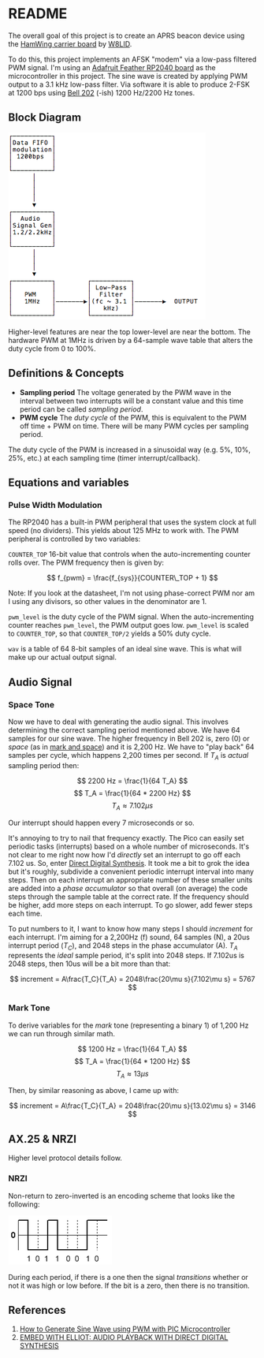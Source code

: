 README
===

The overall goal of this project is to create an APRS beacon device using the [HamWing carrier board](https://github.com/W8LID/HamWing) by [W8LID](https://twitter.com/w8lid).

To do this, this project implements an AFSK "modem" via a low-pass filtered PWM signal.
I'm using an [Adafruit Feather RP2040 board](https://learn.adafruit.com/adafruit-feather-rp2040-pico) as the microcontroller in this project.
The sine wave is created by applying PWM output to a 3.1 kHz low-pass filter.
Via software it is able to produce 2-FSK at 1200 bps using [Bell 202](https://en.wikipedia.org/wiki/Bell_202_modem) (-ish) 1200 Hz/2200 Hz tones.

Block Diagram
---

![block diagram](doc/block_diagram.png)

Higher-level features are near the top lower-level are near the bottom.
The hardware PWM at 1MHz is driven by a 64-sample wave table that alters the duty cycle from 0 to 100%.

Definitions & Concepts
---

- **Sampling period**
  The voltage generated by the PWM wave in the interval between two interrupts will be a constant value and this time period can be called _sampling period_.
- **PWM cycle**
  The _duty cycle_ of the PWM, this is equivalent to the PWM off time + PWM on time.
  There will be many PWM cycles per sampling period.

The duty cycle of the PWM is increased in a sinusoidal way (e.g. 5%, 10%, 25%, etc.) at each sampling time (timer interrupt/callback).

Equations and variables
---

### Pulse Width Modulation

The RP2040 has a built-in PWM peripheral that uses the system clock at full speed (no dividers).
This yields about 125 MHz to work with.
The PWM peripheral is controlled by two variables:

`COUNTER_TOP` 16-bit value that controls when the auto-incrementing counter rolls over. The PWM frequency then is given by:

$$ f_{pwm} = \frac{f_{sys}}{COUNTER\_TOP + 1} $$

Note: If you look at the datasheet, I'm not using phase-correct PWM nor am I using any divisors, so other values in the denominator are 1.

`pwm_level` is the duty cycle of the PWM signal.
When the auto-incrementing counter reaches `pwm_level`, the PWM output goes low.
`pwm_level` is scaled to `COUNTER_TOP`, so that `COUNTER_TOP/2` yields a 50% duty cycle.

`wav` is a table of 64 8-bit samples of an ideal sine wave.
This is what will make up our actual output signal.

Audio Signal
---

### Space Tone

Now we have to deal with generating the audio signal.
This involves determining the correct sampling period mentioned above.
We have 64 samples for our sine wave.
The higher frequency in Bell 202 is, zero (0) or _space_ (as in [mark and space](https://en.wikipedia.org/wiki/Mark_and_space)) and it is 2,200 Hz.
We have to "play back" 64 samples per cycle, which happens 2,200 times per second.
If $T_A$ is *actual* sampling period then:

$$ 2200 Hz = \frac{1}{64 T_A} $$
$$ T_A = \frac{1}{64 * 2200 Hz} $$
$$ T_A \approx 7.102 \mu s $$

Our interrupt should happen every 7 microseconds or so.

It's annoying to try to nail that frequency exactly.
The Pico can easily set periodic tasks (interrupts) based on a whole number of microseconds.
It's not clear to me right now how I'd *directly* set an interrupt to go off each 7.102 us.
So, enter [Direct Digital Synthesis](https://hackaday.com/2016/02/12/embed-with-elliot-audio-playback-with-direct-digital-synthesis/).
It took me a bit to grok the idea but it's roughly, subdivide a convenient periodic interrupt interval into many steps.
Then on each interrupt an appropriate number of these smaller units are added into a *phase accumulator* so that overall (on average) the code steps through the sample table at the correct rate.
If the frequency should be higher, add more steps on each interrupt.
To go slower, add fewer steps each time.

To put numbers to it, I want to know how many steps I should *increment* for each interrupt.
I'm aiming for a 2,200Hz (f) sound, 64 samples (N), a 20us interrupt period ($T_C$), and 2048 steps in the phase accumulator (A).
$T_A$ represents the *ideal* sample period, it's split into 2048 steps.
If 7.102us is 2048 steps, then 10us will be a bit more than that:

$$ increment = A\frac{T_C}{T_A} = 2048\frac{20\mu s}{7.102\mu s} = 5767 $$

### Mark Tone

To derive variables for the _mark_ tone (representing a binary 1) of 1,200 Hz we can run through similar math.

$$ 1200 Hz = \frac{1}{64 T_A} $$
$$ T_A = \frac{1}{64 * 1200 Hz} $$
$$ T_A \approx 13 \mu s $$


Then, by similar reasoning as above, I came up with:

$$ increment = A\frac{T_C}{T_A} = 2048\frac{20\mu s}{13.02\mu s} = 3146 $$

AX.25 & NRZI
---

Higher level protocol details follow.

### NRZI

Non-return to zero-inverted is an encoding scheme that looks like the following:

![NRZI](doc/NRZI_example.png)

During each period, if there is a one then the signal _transitions_ whether or not it was high or low before.
If the bit is a zero, then there is no transition.

References
---
1. [How to Generate Sine Wave using PWM with PIC Microcontroller](https://www.engineersgarage.com/how-to-generate-sine-wave-using-pwm-with-pic-microcontroller-part-19-25/)
2. [EMBED WITH ELLIOT: AUDIO PLAYBACK WITH DIRECT DIGITAL SYNTHESIS](https://hackaday.com/2016/02/12/embed-with-elliot-audio-playback-with-direct-digital-synthesis/)

